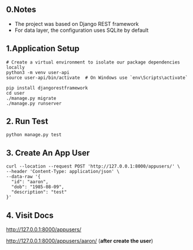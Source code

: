 ## 0.Notes
- The project was based on Django REST framework
- For data layer, the configuration uses SQLite by default

## 1.Application Setup
```shell
# Create a virtual environment to isolate our package dependencies locally
python3 -m venv user-api
source user-api/bin/activate  # On Windows use `env\Scripts\activate`

pip install djangorestframework
cd user
./manage.py migrate
./manage.py runserver
```

## 2. Run Test
```shell
python manage.py test
```

## 3. Create An App User
```shell
curl --location --request POST 'http://127.0.0.1:8000/appusers/' \
--header 'Content-Type: application/json' \
--data-raw '{
  "id": "aaron",
  "dob": "1985-08-09",
  "description": "test"
}'
```

## 4. Visit Docs
http://127.0.0.1:8000/appusers/

http://127.0.0.1:8000/appusers/aaron/ (**after create the user**)